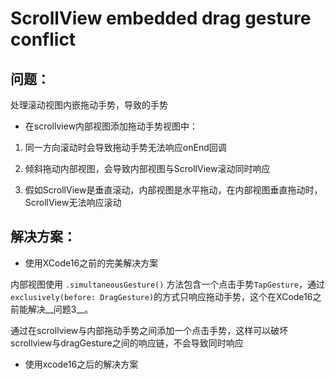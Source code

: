 

# ScrollView embedded drag gesture conflict

## 问题：

处理滚动视图内嵌拖动手势，导致的手势

- 在scrollview内部视图添加拖动手势视图中：

1. 同一方向滚动时会导致拖动手势无法响应onEnd回调

2. 倾斜拖动内部视图，会导致内部视图与ScrollView滚动同时响应

3. 假如ScrollView是垂直滚动，内部视图是水平拖动，在内部视图垂直拖动时，ScrollView无法响应滚动

## 解决方案：

- 使用XCode16之前的完美解决方案

内部视图使用 `.simultaneousGesture()` 方法包含一个点击手势`TapGesture`，通过`exclusively(before: DragGesture)`的方式只响应拖动手势，这个在XCode16之前能解决__问题3__。

通过在scrollview与内部拖动手势之间添加一个点击手势，这样可以破坏scrollview与dragGesture之间的响应链，不会导致同时响应


- 使用xcode16之后的解决方案


